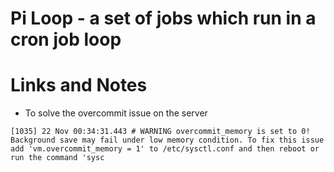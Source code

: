 # Pi Loop - a set of jobs which run in a cron job loop

# Links and Notes
- To solve the overcommit issue on the server
```
[1035] 22 Nov 00:34:31.443 # WARNING overcommit_memory is set to 0! Background save may fail under low memory condition. To fix this issue add 'vm.overcommit_memory = 1' to /etc/sysctl.conf and then reboot or run the command 'sysc
```

